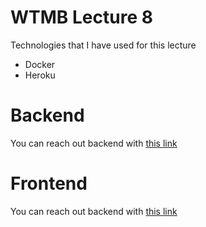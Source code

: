 # WTMB Lecture 8

Technologies that I have used for this lecture
- Docker
- Heroku

# Backend

You can reach out backend with [this link](https://wtmb-merve-backend.herokuapp.com/)

# Frontend

You can reach out backend with [this link](https://wtmb-merve-frontend.herokuapp.com/)